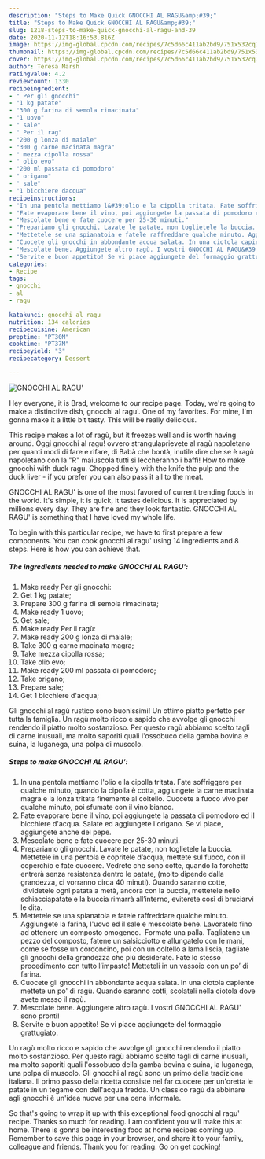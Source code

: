 ```yaml
---
description: "Steps to Make Quick GNOCCHI AL RAGU&amp;#39;"
title: "Steps to Make Quick GNOCCHI AL RAGU&amp;#39;"
slug: 1218-steps-to-make-quick-gnocchi-al-ragu-and-39
date: 2020-11-12T18:16:53.816Z
image: https://img-global.cpcdn.com/recipes/7c5d66c411ab2bd9/751x532cq70/gnocchi-al-ragu-recipe-main-photo.jpg
thumbnail: https://img-global.cpcdn.com/recipes/7c5d66c411ab2bd9/751x532cq70/gnocchi-al-ragu-recipe-main-photo.jpg
cover: https://img-global.cpcdn.com/recipes/7c5d66c411ab2bd9/751x532cq70/gnocchi-al-ragu-recipe-main-photo.jpg
author: Teresa Marsh
ratingvalue: 4.2
reviewcount: 1330
recipeingredient:
- " Per gli gnocchi"
- "1 kg patate"
- "300 g farina di semola rimacinata"
- "1 uovo"
- " sale"
- " Per il rag"
- "200 g lonza di maiale"
- "300 g carne macinata magra"
- " mezza cipolla rossa"
- " olio evo"
- "200 ml passata di pomodoro"
- " origano"
- " sale"
- "1 bicchiere dacqua"
recipeinstructions:
- "In una pentola mettiamo l&#39;olio e la cipolla tritata. Fate soffriggere per qualche minuto, quando la cipolla è cotta, aggiungete la carne macinata magra e la lonza tritata finemente al coltello. Cuocete a fuoco vivo per qualche minuto, poi sfumate con il vino bianco."
- "Fate evaporare bene il vino, poi aggiungete la passata di pomodoro ed il bicchiere d&#39;acqua. Salate ed aggiungete l&#39;origano. Se vi piace, aggiungete anche del pepe."
- "Mescolate bene e fate cuocere per 25-30 minuti."
- "Prepariamo gli gnocchi. Lavate le patate, non toglietele la buccia. Mettetele in una pentola e copritele d’acqua, mettete sul fuoco, con il coperchio e fate cuocere. Vedrete che sono cotte, quando la forchetta entrerà senza resistenza dentro le patate, (molto dipende dalla grandezza, ci vorranno circa 40 minuti). Quando saranno cotte,  dividetele ogni patata a metà, ancora con la buccia, mettetele nello schiacciapatate e la buccia rimarrà all’interno, eviterete così di bruciarvi le dita."
- "Mettetele se una spianatoia e fatele raffreddare qualche minuto. Aggiungete la farina, l&#39;uovo ed il sale e mescolate bene. Lavoratelo fino ad ottenere un composto omogeneo.  Formate una palla. Tagliatene un pezzo del composto, fatene un salsicciotto e allungatelo con le mani, come se fosse un cordoncino, poi con un coltello a lama liscia, tagliate gli gnocchi della grandezza che più desiderate. Fate lo stesso procedimento con tutto l’impasto! Metteteli in un vassoio con un po’ di farina."
- "Cuocete gli gnocchi in abbondante acqua salata. In una ciotola capiente mettete un po&#39; di ragù. Quando saranno cotti, scolateli nella ciotola dove avete messo il ragù."
- "Mescolate bene. Aggiungete altro ragù. I vostri GNOCCHI AL RAGU&#39; sono pronti!"
- "Servite e buon appetito! Se vi piace aggiungete del formaggio grattugiato."
categories:
- Recipe
tags:
- gnocchi
- al
- ragu

katakunci: gnocchi al ragu 
nutrition: 134 calories
recipecuisine: American
preptime: "PT30M"
cooktime: "PT37M"
recipeyield: "3"
recipecategory: Dessert

---
```



![GNOCCHI AL RAGU&#39;](https://img-global.cpcdn.com/recipes/7c5d66c411ab2bd9/751x532cq70/gnocchi-al-ragu-recipe-main-photo.jpg)

Hey everyone, it is Brad, welcome to our recipe page. Today, we're going to make a distinctive dish, gnocchi al ragu&#39;. One of my favorites. For mine, I'm gonna make it a little bit tasty. This will be really delicious.

This recipe makes a lot of ragù, but it freezes well and is worth having around. Oggi gnocchi al ragu! ovvero strangulaprievete al ragù napoletano per quanti modi di fare e rifare, di Babà che bontà, inutile dire che se è ragù napoletano con la &#34;R&#34; maiuscola tutti si leccheranno i baffi! How to make gnocchi with duck ragu. Chopped finely with the knife the pulp and the duck liver - if you prefer you can also pass it all to the meat.

GNOCCHI AL RAGU&#39; is one of the most favored of current trending foods in the world. It's simple, it is quick, it tastes delicious. It is appreciated by millions every day. They are fine and they look fantastic. GNOCCHI AL RAGU&#39; is something that I have loved my whole life.


To begin with this particular recipe, we have to first prepare a few components. You can cook gnocchi al ragu&#39; using 14 ingredients and 8 steps. Here is how you can achieve that.

<!--inarticleads1-->

##### The ingredients needed to make GNOCCHI AL RAGU&#39;:

1. Make ready  Per gli gnocchi:
1. Get 1 kg patate;
1. Prepare 300 g farina di semola rimacinata;
1. Make ready 1 uovo;
1. Get  sale;
1. Make ready  Per il ragù:
1. Make ready 200 g lonza di maiale;
1. Take 300 g carne macinata magra;
1. Take  mezza cipolla rossa;
1. Take  olio evo;
1. Make ready 200 ml passata di pomodoro;
1. Take  origano;
1. Prepare  sale;
1. Get 1 bicchiere d&#39;acqua;


Gli gnocchi al ragù rustico sono buonissimi! Un ottimo piatto perfetto per tutta la famiglia. Un ragù molto ricco e sapido che avvolge gli gnocchi rendendo il piatto molto sostanzioso. Per questo ragù abbiamo scelto tagli di carne inusuali, ma molto saporiti quali l&#39;ossobuco della gamba bovina e suina, la luganega, una polpa di muscolo. 

<!--inarticleads2-->

##### Steps to make GNOCCHI AL RAGU&#39;:

1. In una pentola mettiamo l&#39;olio e la cipolla tritata. Fate soffriggere per qualche minuto, quando la cipolla è cotta, aggiungete la carne macinata magra e la lonza tritata finemente al coltello. Cuocete a fuoco vivo per qualche minuto, poi sfumate con il vino bianco.
1. Fate evaporare bene il vino, poi aggiungete la passata di pomodoro ed il bicchiere d&#39;acqua. Salate ed aggiungete l&#39;origano. Se vi piace, aggiungete anche del pepe.
1. Mescolate bene e fate cuocere per 25-30 minuti.
1. Prepariamo gli gnocchi. Lavate le patate, non toglietele la buccia. Mettetele in una pentola e copritele d’acqua, mettete sul fuoco, con il coperchio e fate cuocere. Vedrete che sono cotte, quando la forchetta entrerà senza resistenza dentro le patate, (molto dipende dalla grandezza, ci vorranno circa 40 minuti). Quando saranno cotte,  dividetele ogni patata a metà, ancora con la buccia, mettetele nello schiacciapatate e la buccia rimarrà all’interno, eviterete così di bruciarvi le dita.
1. Mettetele se una spianatoia e fatele raffreddare qualche minuto. Aggiungete la farina, l&#39;uovo ed il sale e mescolate bene. Lavoratelo fino ad ottenere un composto omogeneo.  Formate una palla. Tagliatene un pezzo del composto, fatene un salsicciotto e allungatelo con le mani, come se fosse un cordoncino, poi con un coltello a lama liscia, tagliate gli gnocchi della grandezza che più desiderate. Fate lo stesso procedimento con tutto l’impasto! Metteteli in un vassoio con un po’ di farina.
1. Cuocete gli gnocchi in abbondante acqua salata. In una ciotola capiente mettete un po&#39; di ragù. Quando saranno cotti, scolateli nella ciotola dove avete messo il ragù.
1. Mescolate bene. Aggiungete altro ragù. I vostri GNOCCHI AL RAGU&#39; sono pronti!
1. Servite e buon appetito! Se vi piace aggiungete del formaggio grattugiato.


Un ragù molto ricco e sapido che avvolge gli gnocchi rendendo il piatto molto sostanzioso. Per questo ragù abbiamo scelto tagli di carne inusuali, ma molto saporiti quali l&#39;ossobuco della gamba bovina e suina, la luganega, una polpa di muscolo. Gli gnocchi al ragù sono un primo della tradizione italiana. Il primo passo della ricetta consiste nel far cuocere per un&#39;oretta le patate in un tegame con dell&#39;acqua fredda. Un classico ragù da abbinare agli gnocchi è un&#39;idea nuova per una cena informale. 

So that's going to wrap it up with this exceptional food gnocchi al ragu&#39; recipe. Thanks so much for reading. I am confident you will make this at home. There is gonna be interesting food at home recipes coming up. Remember to save this page in your browser, and share it to your family, colleague and friends. Thank you for reading. Go on get cooking!
